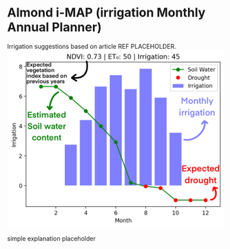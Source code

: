 # Almond i-MAP (irrigation **M**onthly **A**nnual **P**lanner) 
Irrigation suggestions based on article REF PLACEHOLDER.
![Example](img/ExampleGraph.png)

simple explanation placeholder
